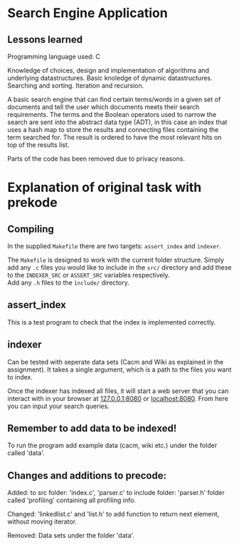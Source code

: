 # Search Engine Application

## Lessons learned

Programming language used: C

Knowledge of choices, design and implementation of algorithms and underlying datastructures. Basic knoledge of dynamic datastructures. Searching and sorting. Iteration and recursion.

A basic search engine that can find certain terms/words in a given set of documents and tell the user which documents meets their search requirements. The terms and the Boolean operators used to narrow the search are sent into the abstract data type (ADT), in this case an index that uses a hash map to store the results and connecting files containing the term searched for. The result is ordered to have the most relevant hits on top of the results list.


Parts of the code has been removed due to privacy reasons.

# Explanation of original task with prekode 
## Compiling
In the supplied `Makefile` there are two targets: `assert_index` and `indexer`.

The `Makefile` is designed to work with the current folder structure. 
Simply add any `.c` files you would like to include in the `src/` directory and add these to the `INDEXER_SRC` or `ASSERT_SRC` variables respectively.  
Add any `.h` files to the `ìnclude/` directory.

## assert_index
This is a test program to check that the index is implemented correctly.

## indexer
Can be tested with seperate data sets (Cacm and Wiki as explained in the assignment). It takes a single argument, which is a path to the files you want to index.

Once the indexer has indexed all files, it will start a web server that you can interact with in your browser at [127.0.0.1:8080](http://127.0.0.1:8080) or [localhost:8080](http://localhost:8080).
From here you can input your search queries.

## Remember to add data to be indexed!
To run the program add example data (cacm, wiki etc.) under the folder called 'data'.

## Changes and additions to precode:

Added:
  to src folder: 'index.c', 'parser.c'
  to include folder: 'parser.h'
  folder called 'profiling' containing all profiling info.

Changed:
'linkedlist.c' and 'list.h' to add function to return next element, without moving iterator.

Removed: 
Data sets under the folder 'data'. 

